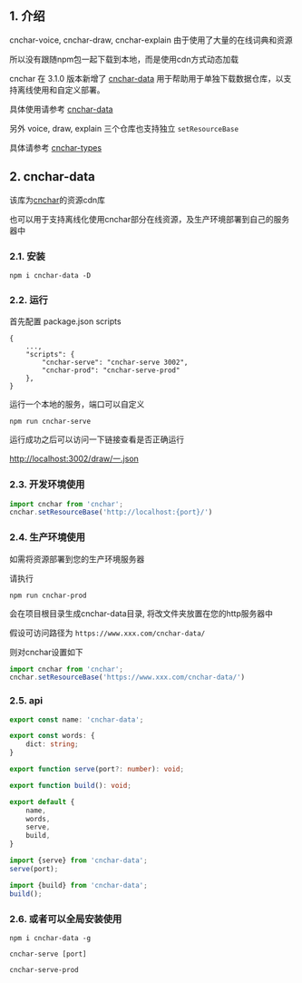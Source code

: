 
## 1. 介绍

cnchar-voice, cnchar-draw, cnchar-explain 由于使用了大量的在线词典和资源

所以没有跟随npm包一起下载到本地，而是使用cdn方式动态加载

cnchar 在 3.1.0 版本新增了 [cnchar-data](https://github.com/cn-char/cnchar-data) 用于帮助用于单独下载数据仓库，以支持离线使用和自定义部署。 

具体使用请参考 [cnchar-data](https://github.com/cn-char/cnchar-data/blob/master/README.md)

另外 voice, draw, explain 三个仓库也支持独立 `setResourceBase`

具体请参考 [cnchar-types](https://github.com/theajack/cnchar/tree/master/src/cnchar-types)

## 2. cnchar-data

该库为[cnchar](https://www.github.com/theajack/cnchar)的资源cdn库

也可以用于支持离线化使用cnchar部分在线资源，及生产环境部署到自己的服务器中

### 2.1. 安装

```
npm i cnchar-data -D
```

### 2.2. 运行

首先配置 package.json scripts

```
{
    ...,
    "scripts": {
        "cnchar-serve": "cnchar-serve 3002",
        "cnchar-prod": "cnchar-serve-prod"
    },
}
```

运行一个本地的服务，端口可以自定义

```
npm run cnchar-serve
```

运行成功之后可以访问一下链接查看是否正确运行

[http://localhost:3002/draw/一.json](http://localhost:3002/draw/一.json)

### 2.3. 开发环境使用

```js
import cnchar from 'cnchar';
cnchar.setResourceBase('http://localhost:{port}/')
```

### 2.4. 生产环境使用

如需将资源部署到您的生产环境服务器

请执行

```
npm run cnchar-prod
```

会在项目根目录生成cnchar-data目录, 将改文件夹放置在您的http服务器中

假设可访问路径为 `https://www.xxx.com/cnchar-data/`

则对cnchar设置如下

```js
import cnchar from 'cnchar';
cnchar.setResourceBase('https://www.xxx.com/cnchar-data/')
```

### 2.5. api

```ts
export const name: 'cnchar-data';

export const words: {
    dict: string;
}

export function serve(port?: number): void;

export function build(): void;

export default {
    name,
    words,
    serve,
    build,
}
```

```js
import {serve} from 'cnchar-data';
serve(port);
```

```js
import {build} from 'cnchar-data';
build();
```

### 2.6. 或者可以全局安装使用

```
npm i cnchar-data -g
```

```
cnchar-serve [port]
```

```
cnchar-serve-prod
```
